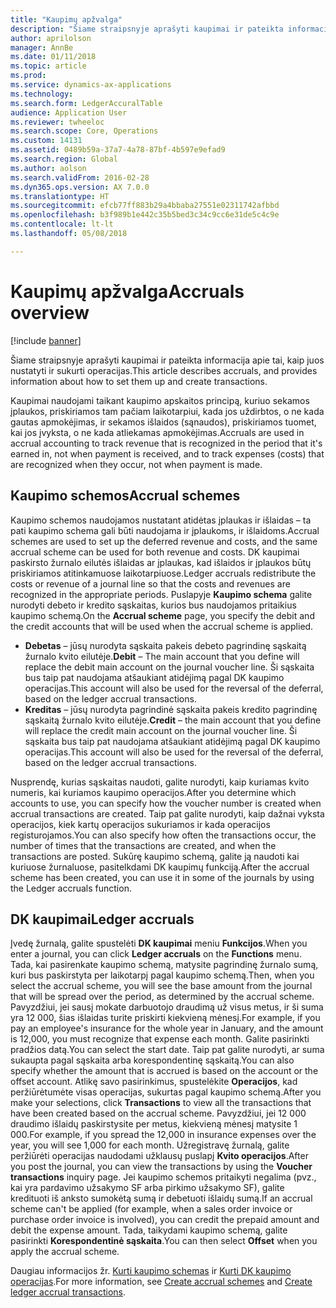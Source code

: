 ```yaml
---
title: "Kaupimų apžvalga"
description: "Šiame straipsnyje aprašyti kaupimai ir pateikta informacija apie tai, kaip juos nustatyti ir sukurti operacijas."
author: aprilolson
manager: AnnBe
ms.date: 01/11/2018
ms.topic: article
ms.prod: 
ms.service: dynamics-ax-applications
ms.technology: 
ms.search.form: LedgerAccuralTable
audience: Application User
ms.reviewer: twheeloc
ms.search.scope: Core, Operations
ms.custom: 14131
ms.assetid: 0489b59a-37a7-4a78-87bf-4b597e9efad9
ms.search.region: Global
ms.author: aolson
ms.search.validFrom: 2016-02-28
ms.dyn365.ops.version: AX 7.0.0
ms.translationtype: HT
ms.sourcegitcommit: efcb77ff883b29a4bbaba27551e02311742afbbd
ms.openlocfilehash: b3f989b1e442c35b5bed3c34c9cc6e31de5c4c9e
ms.contentlocale: lt-lt
ms.lasthandoff: 05/08/2018

---
```


# <a name="accruals-overview"></a><span data-ttu-id="75497-103">Kaupimų apžvalga</span><span class="sxs-lookup"><span data-stu-id="75497-103">Accruals overview</span></span>

[!include [banner](../includes/banner.md)]

<span data-ttu-id="75497-104">Šiame straipsnyje aprašyti kaupimai ir pateikta informacija apie tai, kaip juos nustatyti ir sukurti operacijas.</span><span class="sxs-lookup"><span data-stu-id="75497-104">This article describes accruals, and provides information about how to set them up and create transactions.</span></span>

<span data-ttu-id="75497-105">Kaupimai naudojami taikant kaupimo apskaitos principą, kuriuo sekamos įplaukos, priskiriamos tam pačiam laikotarpiui, kada jos uždirbtos, o ne kada gautas apmokėjimas, ir sekamos išlaidos (sąnaudos), priskiriamos tuomet, kai jos įvyksta, o ne kada atliekamas apmokėjimas.</span><span class="sxs-lookup"><span data-stu-id="75497-105">Accruals are used in accrual accounting to track revenue that is recognized in the period that it's earned in, not when payment is received, and to track expenses (costs) that are recognized when they occur, not when payment is made.</span></span>

## <a name="accrual-schemes"></a><span data-ttu-id="75497-106">Kaupimo schemos</span><span class="sxs-lookup"><span data-stu-id="75497-106">Accrual schemes</span></span>
<span data-ttu-id="75497-107">Kaupimo schemos naudojamos nustatant atidėtas įplaukas ir išlaidas – ta pati kaupimo schema gali būti naudojama ir įplaukoms, ir išlaidoms.</span><span class="sxs-lookup"><span data-stu-id="75497-107">Accrual schemes are used to set up the deferred revenue and costs, and the same accrual scheme can be used for both revenue and costs.</span></span> <span data-ttu-id="75497-108">DK kaupimai paskirsto žurnalo eilutės išlaidas ar įplaukas, kad išlaidos ir įplaukos būtų priskiriamos atitinkamuose laikotarpiuose.</span><span class="sxs-lookup"><span data-stu-id="75497-108">Ledger accruals redistribute the costs or revenue of a journal line so that the costs and revenues are recognized in the appropriate periods.</span></span> <span data-ttu-id="75497-109">Puslapyje **Kaupimo schema** galite nurodyti debeto ir kredito sąskaitas, kurios bus naudojamos pritaikius kaupimo schemą.</span><span class="sxs-lookup"><span data-stu-id="75497-109">On the **Accrual scheme** page, you specify the debit and the credit accounts that will be used when the accrual scheme is applied.</span></span>

-   <span data-ttu-id="75497-110">**Debetas** – jūsų nurodyta sąskaita pakeis debeto pagrindinę sąskaitą žurnalo kvito eilutėje.</span><span class="sxs-lookup"><span data-stu-id="75497-110">**Debit** – The main account that you define will replace the debit main account on the journal voucher line.</span></span> <span data-ttu-id="75497-111">Ši sąskaita bus taip pat naudojama atšaukiant atidėjimą pagal DK kaupimo operacijas.</span><span class="sxs-lookup"><span data-stu-id="75497-111">This account will also be used for the reversal of the deferral, based on the ledger accrual transactions.</span></span>
-   <span data-ttu-id="75497-112">**Kreditas** – jūsų nurodyta pagrindinė sąskaita pakeis kredito pagrindinę sąskaitą žurnalo kvito eilutėje.</span><span class="sxs-lookup"><span data-stu-id="75497-112">**Credit** – the main account that you define will replace the credit main account on the journal voucher line.</span></span> <span data-ttu-id="75497-113">Ši sąskaita bus taip pat naudojama atšaukiant atidėjimą pagal DK kaupimo operacijas.</span><span class="sxs-lookup"><span data-stu-id="75497-113">This account will also be used for the reversal of the deferral, based on the ledger accrual transactions.</span></span>

<span data-ttu-id="75497-114">Nusprendę, kurias sąskaitas naudoti, galite nurodyti, kaip kuriamas kvito numeris, kai kuriamos kaupimo operacijos.</span><span class="sxs-lookup"><span data-stu-id="75497-114">After you determine which accounts to use, you can specify how the voucher number is created when accrual transactions are created.</span></span> <span data-ttu-id="75497-115">Taip pat galite nurodyti, kaip dažnai vyksta operacijos, kiek kartų operacijos sukuriamos ir kada operacijos registurojamos.</span><span class="sxs-lookup"><span data-stu-id="75497-115">You can also specify how often the transactions occur, the number of times that the transactions are created, and when the transactions are posted.</span></span> <span data-ttu-id="75497-116">Sukūrę kaupimo schemą, galite ją naudoti kai kuriuose žurnaluose, pasitelkdami DK kaupimų funkciją.</span><span class="sxs-lookup"><span data-stu-id="75497-116">After the accrual scheme has been created, you can use it in some of the journals by using the Ledger accruals function.</span></span>

## <a name="ledger-accruals"></a><span data-ttu-id="75497-117">DK kaupimai</span><span class="sxs-lookup"><span data-stu-id="75497-117">Ledger accruals</span></span>
<span data-ttu-id="75497-118">Įvedę žurnalą, galite spustelėti **DK kaupimai** meniu **Funkcijos**.</span><span class="sxs-lookup"><span data-stu-id="75497-118">When you enter a journal, you can click **Ledger accruals** on the **Functions** menu.</span></span> <span data-ttu-id="75497-119">Tada, kai pasirenkate kaupimo schemą, matysite pagrindinę žurnalo sumą, kuri bus paskirstyta per laikotarpį pagal kaupimo schemą.</span><span class="sxs-lookup"><span data-stu-id="75497-119">Then, when you select the accrual scheme, you will see the base amount from the journal that will be spread over the period, as determined by the accrual scheme.</span></span> <span data-ttu-id="75497-120">Pavyzdžiui, jei sausį mokate darbuotojo draudimą už visus metus, ir ši suma yra 12 000, šias išlaidas turite priskirti kiekvieną mėnesį.</span><span class="sxs-lookup"><span data-stu-id="75497-120">For example, if you pay an employee's insurance for the whole year in January, and the amount is 12,000, you must recognize that expense each month.</span></span> <span data-ttu-id="75497-121">Galite pasirinkti pradžios datą.</span><span class="sxs-lookup"><span data-stu-id="75497-121">You can select the start date.</span></span> <span data-ttu-id="75497-122">Taip pat galite nurodyti, ar suma sukaupta pagal sąskaita arba korespondentinę sąskaitą.</span><span class="sxs-lookup"><span data-stu-id="75497-122">You can also specify whether the amount that is accrued is based on the account or the offset account.</span></span> <span data-ttu-id="75497-123">Atlikę savo pasirinkimus, spustelėkite **Operacijos**, kad peržiūrėtumėte visas operacijas, sukurtas pagal kaupimo schemą.</span><span class="sxs-lookup"><span data-stu-id="75497-123">After you make your selections, click **Transactions** to view all the transactions that have been created based on the accrual scheme.</span></span> <span data-ttu-id="75497-124">Pavyzdžiui, jei 12 000 draudimo išlaidų paskirstysite per metus, kiekvieną mėnesį matysite 1 000.</span><span class="sxs-lookup"><span data-stu-id="75497-124">For example, if you spread the 12,000 in insurance expenses over the year, you will see 1,000 for each month.</span></span> <span data-ttu-id="75497-125">Užregistravę žurnalą, galite peržiūrėti operacijas naudodami užklausų puslapį **Kvito operacijos**.</span><span class="sxs-lookup"><span data-stu-id="75497-125">After you post the journal, you can view the transactions by using the **Voucher transactions** inquiry page.</span></span> <span data-ttu-id="75497-126">Jei kaupimo schemos pritaikyti negalima (pvz., kai yra pardavimo užsakymo SF arba pirkimo užsakymo SF), galite kredituoti iš anksto sumokėtą sumą ir debetuoti išlaidų sumą.</span><span class="sxs-lookup"><span data-stu-id="75497-126">If an accrual scheme can't be applied (for example, when a sales order invoice or purchase order invoice is involved), you can credit the prepaid amount and debit the expense amount.</span></span> <span data-ttu-id="75497-127">Tada, taikydami kaupimo schemą, galite pasirinkti **Korespondentinė sąskaita**.</span><span class="sxs-lookup"><span data-stu-id="75497-127">You can then select **Offset** when you apply the accrual scheme.</span></span>


<span data-ttu-id="75497-128">Daugiau informacijos žr. [Kurti kaupimo schemas](tasks/create-accrual-schemes.md) ir [Kurti DK kaupimo operacijas](tasks/create-ledger-accrual-transactions.md).</span><span class="sxs-lookup"><span data-stu-id="75497-128">For more information, see [Create accrual schemes](tasks/create-accrual-schemes.md) and [Create ledger accrual transactions](tasks/create-ledger-accrual-transactions.md).</span></span>

